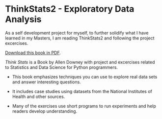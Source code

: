 ThinkStats2 - Exploratory Data Analysis 
===========

As a self development project for myself, to further solidify what I have learned in my Masters, I am reading ThinkStats2 and following the project excercises.

[Download this book in PDF](http://greenteapress.com/thinkstats2/thinkstats2.pdf).

*Think Stats* is a Book by Allen Downey with project and excercises related to Statistics and Data Science for Python programmers.

* This book emphasizes techniques you can use to explore real data sets and answer interesting questions. 

* It includes case studies using datasets from the National Institutes of Health and other sources.

* Many of the exercises use short programs to run experiments and help readers develop understanding.







